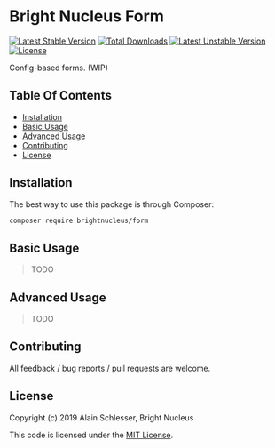 # Bright Nucleus Form

[![Latest Stable Version](https://img.shields.io/packagist/v/brightnucleus/form.svg)](https://packagist.org/packages/brightnucleus/form)
[![Total Downloads](https://img.shields.io/packagist/dt/brightnucleus/form.svg)](https://packagist.org/packages/brightnucleus/form)
[![Latest Unstable Version](https://img.shields.io/packagist/vpre/brightnucleus/form.svg)](https://packagist.org/packages/brightnucleus/form)
[![License](https://img.shields.io/packagist/l/brightnucleus/form.svg)](https://packagist.org/packages/brightnucleus/form)

Config-based forms. (WIP)

## Table Of Contents

* [Installation](#installation)
* [Basic Usage](#basic-usage)
* [Advanced Usage](#advanced-usage)
* [Contributing](#contributing)
* [License](#license)

## Installation

The best way to use this package is through Composer:

```BASH
composer require brightnucleus/form
```

## Basic Usage

> TODO

## Advanced Usage

> TODO

## Contributing

All feedback / bug reports / pull requests are welcome.

## License

Copyright (c) 2019 Alain Schlesser, Bright Nucleus

This code is licensed under the [MIT License](LICENSE).
